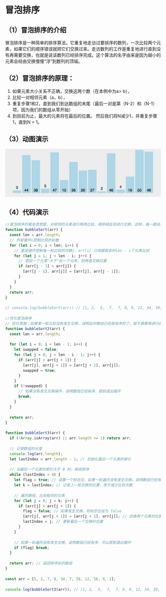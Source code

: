 # 冒泡排序

## （1）冒泡排序的介绍

冒泡排序是一种简单的排序算法。它重复地走访过要排序的数列，一次比较两个元素，如果它们的顺序错误就把它们交换过来。走访数列的工作是重复地进行直到没有再需要交换，也就是说该数列已经排序完成。这个算法的名字由来是因为越小的元素会经由交换慢慢“浮”到数列的顶端。

## （2）冒泡排序的原理：

1. 如果元素大小关系不正确，交换这两个数（在本例中为a> b），
2. 比较一对相邻元素（a，b），
3. 重复步骤1和2，直到我们到达数组的末尾（最后一对是第（N-2）和（N-1）项，因为我们的数组从零开始）
4. 到目前为止，最大的元素将在最后的位置。 然后我们将N减少1，并重复步骤1，直到N = 1。

## （3）动图演示

![冒泡排序](./img/bubble.png)

## （4）代码演示

```js
//冒泡排序的基本思想是，对相邻的元素进行两两比较，顺序相反则进行交换，这样，每一趟会将最小或最大的元素“浮”到顶端， 最终达到完全有序。
function bubbleSort(arr) {
  const len = arr.length;
  // 外层循环i控制比较的轮数
  for (let i = 0; i < len; i++) {
    // 里层循环控制每一轮比较的次数j，arr[i] 只用跟其余的len - i个元素比较
    for (let j = 1; j < len - i; j++) {
      // 若前一个元素"大于"后一个元素，则两者交换位置
      if (arr[j - 1] > arr[j]) {
        [arr[j - 1], arr[j]] = [arr[j], arr[j - 1]];
      }
    }
  }
  return arr;
}

// console.log(bubbleSort(arr))	// [1, 2,  5,  7,  7, 8, 9, 12, 34, 39, 56]

//优化冒泡排序
// 优化思路：如果某一轮比较没有发生交换，说明此时数组已经是有序的了，就不需要再进行后续的比较了，直接跳出循环即可。
function bubbleSort2(arr) {
  const len = arr.length;

  for (let i = 0; i < len - 1; i++) {
    let swapped = false;
    for (let j = 0; j < len - i - 1; j++) {
      if (arr[j] > arr[j + 1]) {
        [arr[j], arr[j + 1]] = [arr[j + 1], arr[j]];
        swapped = true;
      }
    }
    if (!swapped) {
      // 如果没有发生交换操作，说明数组已经有序，提前退出循环
      break;
    }
  }

  return arr;
}

function bubbleSort3(arr) {
  if (!Array.isArray(arr) || arr.length <= 1) return arr;

  // 记录数组的长度
  console.log(arr.length);
  let lastIndex = arr.length - 1; // 初始化最后一个元素的索引

  // 当最后一个元素的索引大于 0 时，继续排序
  while (lastIndex > 0) {
    let flag = true; // 设置一个标志位，如果一轮遍历没有发生交换，说明数组已经有序
    let k = lastIndex; // 记录上一轮交换的位置，用于减少比较次数

    // 遍历数组，比较相邻的元素
    for (let j = 0; j < k; j++) {
      if (arr[j] > arr[j + 1]) {
        flag = false; // 如果发生交换，将标志位设为 false
        [arr[j], arr[j + 1]] = [arr[j + 1], arr[j]]; // 交换两个元素的位置
        lastIndex = j; // 更新最后一个交换的位置
      }
    }

    // 如果一轮遍历没有发生交换，说明数组已经有序，可以提前退出循环
    if (flag) break;
  }

  return arr; // 返回排序后的数组
}

const arr = [5, 2, 7, 8, 34, 7, 39, 12, 56, 9, 1];

console.log(bubbleSort3(arr)); // [1, 2,  5,  7,  7, 8, 9, 12, 34, 39, 56]
```
